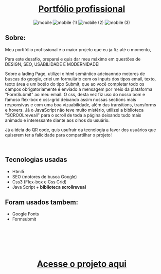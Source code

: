 <div align="center"><h1><a href="https://mayconcabral.vercel.app/">Portfólio profissional</a> </h1></div>

<div align="center">

![mobile](https://user-images.githubusercontent.com/105744700/233716982-fe9b1922-93f0-4ba5-805d-edd131c134f4.png)
![mobile (1)](https://user-images.githubusercontent.com/105744700/233716269-3bd72d6f-02c9-4dd0-b506-e0f407573dc6.png)
![mobile (2)](https://user-images.githubusercontent.com/105744700/233716276-f5da200f-b999-4fc9-92dc-cc7dc93b119a.png)
![mobile (3)](https://user-images.githubusercontent.com/105744700/233716284-0fee66ca-4256-4667-ac58-767560d73b0a.png)

</div>


<h2> Sobre: </h2>

 <p>Meu portifólio profissional é o maior projeto que eu ja fiz até o momento, </p>

  
  <p>Para este desafio, preparei e quis dar meu máximo em questões de DESIGN, SEO, USABILIDADE E MODERNIDADE!</p>
  <p> Sobre a lading Page, utilizei o html semântico adcioanndo motores de buscas do google, criei um formulário com os inputs dos tipos email, texto, 
  texto área e um botão do tipo Submit, que ao você completar todo os campos obrigatoriamente é enviado a mensagem por meio da plataforma "FormSubmit" ao meu email.  
  O css, desta vez fiz uso do nosso bom e famoso flex-box e css-grid deixando assim nossas sections mais responsivas e com uma boa vizuabilidade, 
  além das transitions, transforms e hovers. Já o JavaScript não teve muito mistério, utilizei a biblioteca "SCROOLreveall" para o scroll de toda a 
  página deixando tudo mais animado e interessante diante aos olhos do usuário. </p>
  <p>Já a ideia do QR code, quis usufruir da tecnologia a favor dos usuários que quiserem ter a falicidade para compartilhar o projeto!</p>
    

  <br>
 <h2> Tecnologias usadas </h2>

 - Html5 
 - SEO (motores de busca Google)
 - Css3 (Flex-box e Css Grid)
 - Java Script + <strong> biblioteca scrollreveal </strong>
 
 
<h2> Foram usados tambem: </h2>

- Google Fonts
- Formsubmit 
 
 <br><br><br><br>




<h1 align="center"><a href="https://mayconcabral.vercel.app/"> Acesse o projeto aqui</a></h1>
